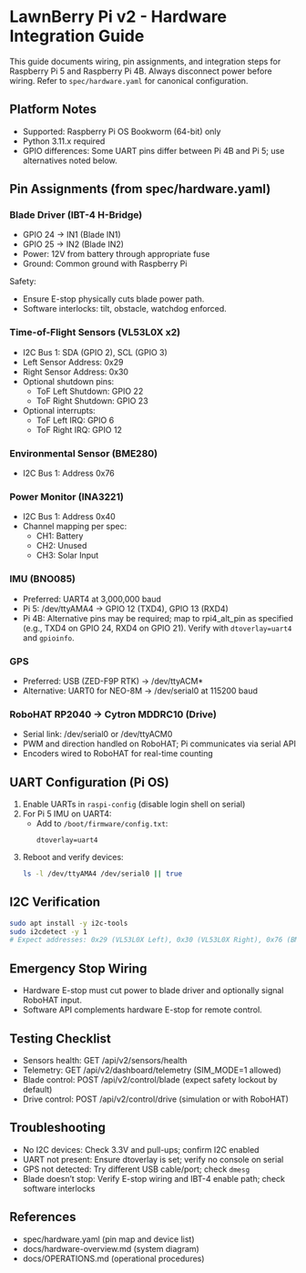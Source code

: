 # LawnBerry Pi v2 - Hardware Integration Guide

This guide documents wiring, pin assignments, and integration steps for Raspberry Pi 5 and Raspberry Pi 4B. Always disconnect power before wiring. Refer to `spec/hardware.yaml` for canonical configuration.

## Platform Notes
- Supported: Raspberry Pi OS Bookworm (64-bit) only
- Python 3.11.x required
- GPIO differences: Some UART pins differ between Pi 4B and Pi 5; use alternatives noted below.

## Pin Assignments (from spec/hardware.yaml)

### Blade Driver (IBT-4 H-Bridge)
- GPIO 24 → IN1 (Blade IN1)
- GPIO 25 → IN2 (Blade IN2)
- Power: 12V from battery through appropriate fuse
- Ground: Common ground with Raspberry Pi

Safety:
- Ensure E-stop physically cuts blade power path.
- Software interlocks: tilt, obstacle, watchdog enforced.

### Time-of-Flight Sensors (VL53L0X x2)
- I2C Bus 1: SDA (GPIO 2), SCL (GPIO 3)
- Left Sensor Address: 0x29
- Right Sensor Address: 0x30
- Optional shutdown pins:
  - ToF Left Shutdown: GPIO 22
  - ToF Right Shutdown: GPIO 23
- Optional interrupts:
  - ToF Left IRQ: GPIO 6
  - ToF Right IRQ: GPIO 12

### Environmental Sensor (BME280)
- I2C Bus 1: Address 0x76

### Power Monitor (INA3221)
- I2C Bus 1: Address 0x40
- Channel mapping per spec:
  - CH1: Battery
  - CH2: Unused
  - CH3: Solar Input

### IMU (BNO085)
- Preferred: UART4 at 3,000,000 baud
- Pi 5: /dev/ttyAMA4 → GPIO 12 (TXD4), GPIO 13 (RXD4)
- Pi 4B: Alternative pins may be required; map to rpi4_alt_pin as specified (e.g., TXD4 on GPIO 24, RXD4 on GPIO 21). Verify with `dtoverlay=uart4` and `gpioinfo`.

### GPS
- Preferred: USB (ZED-F9P RTK) → /dev/ttyACM*
- Alternative: UART0 for NEO-8M → /dev/serial0 at 115200 baud

### RoboHAT RP2040 → Cytron MDDRC10 (Drive)
- Serial link: /dev/serial0 or /dev/ttyACM0
- PWM and direction handled on RoboHAT; Pi communicates via serial API
- Encoders wired to RoboHAT for real-time counting

## UART Configuration (Pi OS)
1. Enable UARTs in `raspi-config` (disable login shell on serial)
2. For Pi 5 IMU on UART4:
   - Add to `/boot/firmware/config.txt`:
     ```
     dtoverlay=uart4
     ```
3. Reboot and verify devices:
   ```bash
   ls -l /dev/ttyAMA4 /dev/serial0 || true
   ```

## I2C Verification
```bash
sudo apt install -y i2c-tools
sudo i2cdetect -y 1
# Expect addresses: 0x29 (VL53L0X Left), 0x30 (VL53L0X Right), 0x76 (BME280), 0x40 (INA3221)
```

## Emergency Stop Wiring
- Hardware E-stop must cut power to blade driver and optionally signal RoboHAT input.
- Software API complements hardware E-stop for remote control.

## Testing Checklist
- Sensors health: GET /api/v2/sensors/health
- Telemetry: GET /api/v2/dashboard/telemetry (SIM_MODE=1 allowed)
- Blade control: POST /api/v2/control/blade (expect safety lockout by default)
- Drive control: POST /api/v2/control/drive (simulation or with RoboHAT)

## Troubleshooting
- No I2C devices: Check 3.3V and pull-ups; confirm I2C enabled
- UART not present: Ensure dtoverlay is set; verify no console on serial
- GPS not detected: Try different USB cable/port; check `dmesg`
- Blade doesn’t stop: Verify E-stop wiring and IBT-4 enable path; check software interlocks

## References
- spec/hardware.yaml (pin map and device list)
- docs/hardware-overview.md (system diagram)
- docs/OPERATIONS.md (operational procedures)
